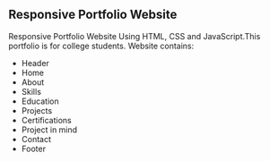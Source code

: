 ## Responsive Portfolio Website

Responsive Portfolio Website Using HTML, CSS and JavaScript.This portfolio is for college students. 
Website contains: 
- Header 
- Home
- About
- Skills
- Education
- Projects
- Certifications
- Project in mind
- Contact
- Footer 


